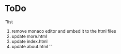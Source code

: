 # ToDo
''list
1. remove monaco editor and embed it to the html files
2. update more.html
3. update index.html
4. update about.html
''
